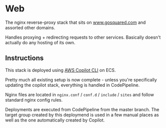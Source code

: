 # Web

The nginx reverse-proxy stack that sits on www.gosquared.com and assorted other domains.

Handles proxying + redirecting requests to other services. Basically doesn't actually do any hosting of its own.


## Instructions

This stack is deployed using [AWS Copilot CLI](https://aws.github.io/copilot-cli/) on ECS.

Pretty much all existing setup is now complete - unless you're specifically updating the copilot stack, everything is handled in CodePipeline.

Nginx files are located in `nginx.conf` / `conf.d` / `include` / `sites` and follow standard nginx config rules.

Deployments are executed from CodePipeline from the master branch. The target group created by this deploymend is used in a few manual places as well as the one automatically created by Copilot.

